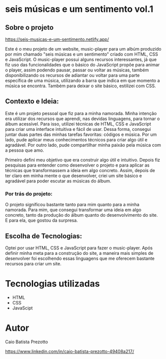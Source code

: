 ﻿# seis músicas e um sentimento vol.1

## Sobre o projeto

https://seis-musicas-e-um-sentimento.netlify.app/

Este é o meu projeto de um website, music-player para um albúm produzido por mim chamado "seis músicas e um sentimento" criado com HTML, CSS e JavaScript. O music-player possui alguns recursos interessantes, já que fiz uso das funcionalidades que o básico do JavaScript propõe para animar o player, assim podendo pausar, passar ou voltar as músicas, também disponibilizando os recursos de adiantar ou voltar para uma parte específica de uma música, utilizando a barra que indica em que momento a música se encontra. Também para deixar o site básico, estilizei com CSS.

## Contexto e Ideia:

Este é um projeto pessoal que fiz para a minha namorada. Minha intenção era utilizar dos recursos que aprendi, nas devidas linguagens, para tornar o álbum acessível. Para isso, utilizei técnicas de HTML, CSS e JavaScript para criar uma interface intuitiva e fácil de usar. Dessa forma, consegui juntar duas partes das minhas tarefas favoritas: códigos e música. Por um lado, pude aplicar meus conhecimentos técnicos para criar algo útil e agradável. Por outro lado, pude compartilhar minha paixão pela música com a pessoa que amo.

Primeiro defini meu objetivo que era construir algo útil e intuitivo. Depois fiz pesquisas para entender como desenvolver o projeto e para aplicar as técnicas que transformassem a ideia em algo concreto. Assim, depois de ter claro em minha mente o que desenvolver, criei um site básico e agradável para poder escutar as músicas do álbum.

### Por trás do projeto:

O projeto significou bastante tanto para mim quanto para a minha namorada. Para mim, que consegui transformar uma ideia em algo concreto, tanto da produção do álbum quanto do desenvolvimento do site. E para ela, que gostou da surpresa.

## Escolha de Tecnologias:

Optei por usar HTML, CSS e JavaScript para fazer o music-player. Após definir minha meta para a construção do site, a maneira mais simples de desenvolver foi escolhendo essas linguagens que me oferecem bastante recursos para criar um site.

# Tecnologias utilizadas
- HTML
- CSS
- JavaScipt

# Autor

Caio Batista Prezotto

https://www.linkedin.com/in/caio-batista-prezotto-49408a217/
